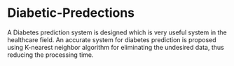 # Diabetic-Predections

A Diabetes  prediction  system is designed which is  very  useful  system  in  the healthcare field. An accurate system for diabetes prediction is proposed using K-nearest neighbor  algorithm for  eliminating  the  undesired  data, thus reducing  the  processing  time.
